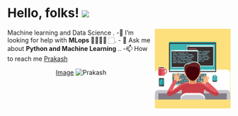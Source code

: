 

<!--
**prakash0007/prakash0007** is a ✨ _special_ ✨ repository because its `README.md` (this file) appears on your GitHub profile.

Here are some ideas to get you started:

- 🔭 I’m currently working on ...
- 🌱 I’m currently learning ...
- 👯 I’m looking to collaborate on ...
- 🤔 I’m looking for help with ...
- 💬 Ask me about ...
- 📫 How to reach me: ...
- 😄 Pronouns: ...
- ⚡ Fun fact: ...
-->
# Hello, folks! <img src="https://raw.githubusercontent.com/MartinHeinz/MartinHeinz/master/wave.gif" width="30px">
<img align="right" height="180px" src="https://github.com/prakash0007/prakash0007/blob/main/download.jfif" alt="image" />
<p align="left"
Hi there,I am Prakash🙂.
-🚲 I’m currently studying my final year of computer science Bachelor's degree👣.
-🌱 I’m currently learning <strong>Machine learning and Data Science </strong>.
-🤔 I’m looking for help with <strong> MLops 👨🏼‍🤝‍👨 </strong>🏻.
- 💬 Ask me about <strong>Python and Machine Learning </strong>..
-📫 How to reach me <a href ="www.linkedin.com/in/prakash0007" target="_blank">Prakash</a>

<p align="center">
  <a href="https://www.google.com/imgresimgurl=https%3A%2F%2Fi.pinimg.com%2Foriginals%2F61%2F7d%2Fb4%2F617db4ff458d6183719808ba5f5729b4.png&imgrefurl=https%3A%2F%2Ffi.pinterest.com%2Fpin%2F416794140494293173%2F&tbnid=Nr69uyHHjcImAM&vet=12ahUKEwjBiLDAvd3uAhU8KnIKHdUSBIsQMygHegUIARDdAQ..i&docid=SUKs0BbygzdxVM&w=225&h=225&q=naruto%20logo&ved=2ahUKEwjBiLDAvd3uAhU8KnIKHdUSBIsQMygHegUIARDdAQ"target="_blank">Image</a>
  <img src="https://github-readme-stats.vercel.app/api?username=prakash0007&count_private=true&show_icons=true&theme=radical" alt="Prakash">
       </p>
